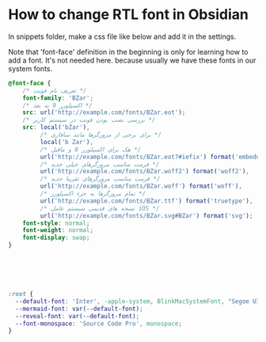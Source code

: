 
# How to change RTL font in Obsidian

In snippets folder, make a css file like below and add it in the settings.

Note that 'font-face' definition in the beginning is only for learning how to add a font. It's not needed here. because usually we have these fonts in our system fonts.

```css
@font-face {
    /* تعریف نام فونت */
    font-family: 'BZar';
    /* اکسپلورر 9 به بعد */
    src: url('http://example.com/fonts/BZar.eot');
    /* بررسی نصب بودن فونت در سیستم کاربر */
    src: local('bZar'),
         /* برای برخی از مرورگرها مانند سافاری */
         local('b Zar'),
         /* هک برای اکسپلورر 8 و ماقبل */
         url('http://example.com/fonts/BZar.eot?#iefix') format('embedded-opentype'),
         /* فرمت مناسب مرورگرهای خیلی جدید */
         url('http://example.com/fonts/BZar.woff2') format('woff2'),
         /* فرمت مناسب مرورگرهای تقریبا جدید */
         url('http://example.com/fonts/BZar.woff') format('woff'),
         /* تمام مرورگرها به جزء اکسپلورر */
         url('http://example.com/fonts/BZar.ttf') format('truetype'),
         /* نسخه های قدیمی سیستم عامل iOS */
         url('http://example.com/fonts/BZar.svg#BZar') format('svg');
    font-style: normal;
    font-weight: normal;
    font-display: swap;
}






:root {
  --default-font: 'Inter', -apple-system, BlinkMacSystemFont, "Segoe UI", 'B Yekan Regular', Roboto, Helvetica, Arial, sans-serif, "Apple Color Emoji", "Segoe UI Emoji", "Segoe UI Symbol", "Microsoft YaHei Light", sans-serif;
  --mermaid-font: var(--default-font);
  --reveal-font: var(--default-font);
  --font-monospace: 'Source Code Pro', monospace;
}


```
